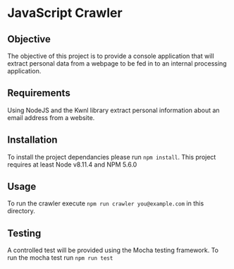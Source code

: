 # JavaScript Crawler

## Objective

The objective of this project is to provide a console application that will extract personal data from a webpage to be fed in to an internal processing application.

## Requirements

Using NodeJS and the Kwnl library extract personal information about an email address from a website.

## Installation
To install the project dependancies please run `npm install`. This project requires at least Node v8.11.4 and NPM 5.6.0

## Usage
To run the crawler execute `npm run crawler you@example.com` in this directory.

## Testing

A controlled test will be provided using the Mocha testing framework. To run the mocha test run `npm run test`

